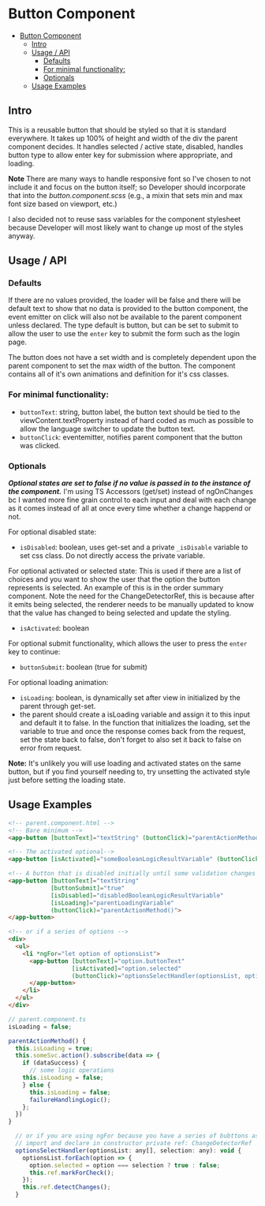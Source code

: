 # Button Component

<!-- TOC -->

- [Button Component](#button-component)
  - [Intro](#intro)
  - [Usage / API](#usage--api)
    - [Defaults](#defaults)
    - [For minimal functionality:](#for-minimal-functionality)
    - [Optionals](#optionals)
  - [Usage Examples](#usage-examples)

<!-- /TOC -->

## Intro

This is a reusable button that should be styled so that it is standard everywhere. It takes up 100% of height and width of the div the parent component decides. It handles selected / active state, disabled, handles button type to allow enter key for submission where appropriate, and loading.

**Note** There are many ways to handle responsive font so I've chosen to not include it and focus on the button itself; so Developer should incorporate that into the _button.component.scss_ (e.g., a mixin that sets min and max font size based on viewport, etc.)

I also decided not to reuse sass variables for the component stylesheet because Developer will most likely want to change up most of the styles anyway.

## Usage / API

### Defaults
If there are no values provided, the loader will be false and there will be default text to show that no data is provided to the button component, the event emitter on click will also not be available to the parent component unless declared. The type default is button, but can be set to submit to allow the user to use the `enter` key to submit the form such as the login page.

The button does not have a set width and is completely dependent upon the parent component to set the max width of the button. The component contains all of it's own animations and definition for it's css classes.

### For minimal functionality:
- `buttonText`: string, button label, the button text should be tied to the viewContent.textProperty instead of hard coded as much as possible to allow the language switcher to update the button text.
- `buttonClick`: eventemitter, notifies parent component that the button was clicked.

### Optionals
***Optional states are set to false if no value is passed in to the instance of the component.*** 
I'm using TS Accessors (get/set) instead of ngOnChanges bc I wanted more fine grain control to each input and deal with each change as it comes instead of all at once every time whether a change happend or not.

For optional disabled state:
- `isDisabled`: boolean, uses get-set and a private `_isDisable` variable to set css class. Do not directly access the private variable.

For optional activated or selected state:
This is used if there are a list of choices and you want to show the user that the option the button represents is selected. An example of this is in the order summary component. Note the need for the ChangeDetectorRef, this is because after it emits being selected, the renderer needs to be manually updated to know that the value has changed to being selected and update the styling.
- `isActivated`: boolean

For optional submit functionality, which allows the user to press the `enter` key to continue:
- `buttonSubmit`: boolean (true for submit)

For optional loading animation:
- `isLoading`: boolean, is dynamically set after view in initialized by the parent through get-set.
- the parent should create a isLoading variable and assign it to this input and default it to false. In the function that initializes the loading, set the variable to true and once the response comes back from the request, set the state back to false, don't forget to also set it back to false on error from request.

**Note:** It's unlikely you will use loading and activated states on the same button, but if you find yourself needing to, try unsetting the activated style just before setting the loading state.

## Usage Examples
```html
<!-- parent.component.html -->
<!-- Bare minimum -->
<app-button [buttonText]="textString" (buttonClick)="parentActionMethod()"></app-button>

<!-- The activated optional-->
<app-button [isActivated]="someBooleanLogicResultVariable" (buttonClick)="parentActionMethod()"></app-button>

<!-- A button that is disabled initially until some validation changes the variable and has the loader animation activated -->
<app-button [buttonText]="textString"
            [buttonSubmit]="true"
            [isDisabled]="disabledBooleanLogicResultVariable"
            [isLoading]="parentLoadingVariable"
            (buttonClick)="parentActionMethod()">
</app-button>

<!-- or if a series of options -->
<div>
  <ul>
    <li *ngFor="let option of optionsList">
      <app-button [buttonText]="option.buttonText" 
                  [isActivated]="option.selected"
                  (buttonClick)="optionsSelectHandler(optionsList, option))">
      </app-button>
    </li>
  </ul>
</div>
```

```js
// parent.component.ts
isLoading = false;

parentActionMethod() {
  this.isLoading = true;
  this.someSvc.action().subscribe(data => {
    if (dataSuccess) {
      // some logic operations
    this.isLoading = false;
    } else {
      this.isLoading = false;
      failureHandlingLogic();
    };
  })
}

  // or if you are using ngFor because you have a series of bubttons as options
  // import and declare in constructor private ref: ChangeDetectorRef
  optionsSelectHandler(optionsList: any[], selection: any): void {
    optionsList.forEach(option => {
      option.selected = option === selection ? true : false;
      this.ref.markForCheck();
    });
    this.ref.detectChanges();
  }
```